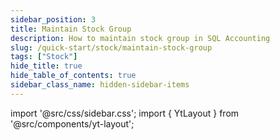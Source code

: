 ```yaml
---
sidebar_position: 3
title: Maintain Stock Group
description: How to maintain stock group in SQL Accounting
slug: /quick-start/stock/maintain-stock-group
tags: ["Stock"]
hide_title: true
hide_table_of_contents: true
sidebar_class_name: hidden-sidebar-items
---
```


import '@src/css/sidebar.css';
import { YtLayout } from '@src/components/yt-layout';

<YtLayout
    videoId="Jxu1pzJd2mg"
/>

